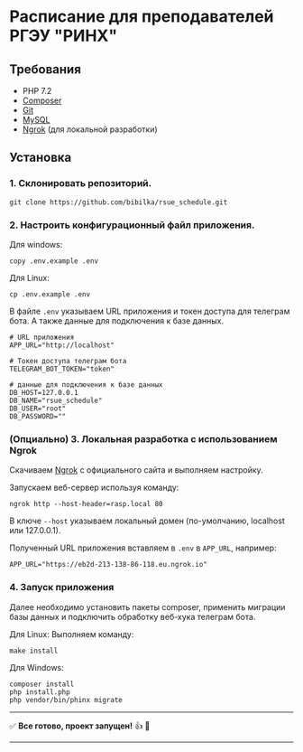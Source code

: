 # Расписание для преподавателей РГЭУ "РИНХ"

## Требования
- PHP 7.2
- [Composer](https://getcomposer.org)
- [Git](https://git-scm.com)
- [MySQL](https://www.mysql.com)
- [Ngrok](https://ngrok.com) (для локальной разработки)

## Установка

### 1. Склонировать репозиторий.
```
git clone https://github.com/bibilka/rsue_schedule.git
```

### 2. Настроить конфигурационный файл приложения.

Для windows:
```
copy .env.example .env
```

Для Linux:
```
cp .env.example .env
```

В файле `.env` указываем URL приложения и токен доступа для телеграм бота. А также данные для подключения к базе данных.
```
# URL приложения
APP_URL="http://localhost"

# Токен доступа телеграм бота
TELEGRAM_BOT_TOKEN="token"

# данные для подключения к базе данных
DB_HOST=127.0.0.1
DB_NAME="rsue_schedule"
DB_USER="root"
DB_PASSWORD=""
```

### (Опциально) 3. Локальная разработка с использованием Ngrok

Скачиваем [Ngrok](https://ngrok.com/download) с официального сайта и выполняем настройку.

Запускаем веб-сервер используя команду:
```
ngrok http --host-header=rasp.local 80
```

В ключе `--host` указываем локальный домен (по-умолчанию, localhost или 127.0.0.1).

Полученный URL приложения вставляем в `.env` в `APP_URL`, например:
```
APP_URL="https://eb2d-213-138-86-118.eu.ngrok.io"
```

### 4. Запуск приложения

Далее необходимо установить пакеты composer, применить миграции базы данных и подключить обработку веб-хука телеграм бота.

Для Linux:
Выполняем команду: 
```
make install
```

Для Windows:
```
composer install
php install.php
php vendor/bin/phinx migrate
```
_____
:white_check_mark: <b>Все готово, проект запущен!</b> :+1: :tada:
_____